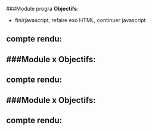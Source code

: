 ###Module progra
**Objectifs**:
- finirjavascript, refaire exo HTML, continuer javascript

**compte rendu**:
-




###Module x
**Objectifs**:
-

**compte rendu**:
-




###Module x
**Objectifs**:
-

**compte rendu**:
-
